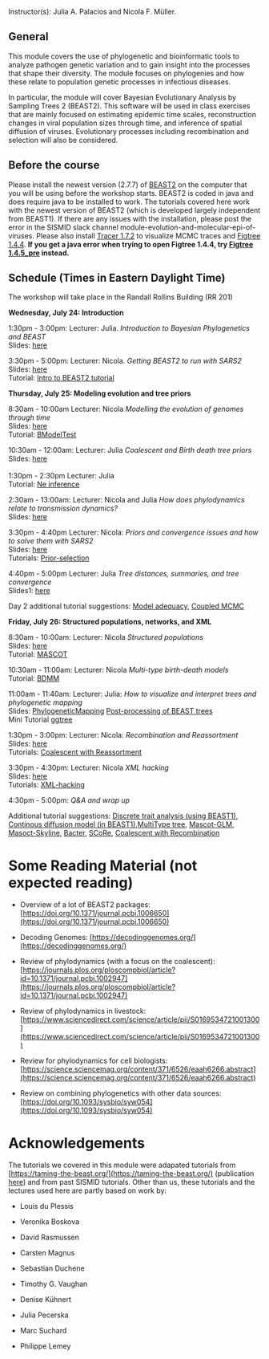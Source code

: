 


<p>  </p>

<p>  </p>

Instructor(s):
Julia A. Palacios and Nicola F. Müller.

## General

This module covers the use of phylogenetic and bioinformatic tools to analyze pathogen genetic variation and to gain insight into the processes that shape their diversity. The module focuses on phylogenies and how these relate to population genetic processes in infectious diseases.

In particular, the module will cover Bayesian Evolutionary Analysis by Sampling Trees 2 (BEAST2). This software will be used in class exercises that are mainly focused on estimating epidemic time scales, reconstruction changes in viral population sizes through time, and inference of spatial diffusion of viruses. Evolutionary processes including recombination and selection will also be considered.

## Before the course

Please install the newest version (2.7.7) of  [BEAST2](https://www.beast2.org/) on the computer that you will be using before the workshop starts.
BEAST2 is coded in java and does require java to be installed to work.
The tutorials covered here work with the newest version of BEAST2 (which is developed largely independent from BEAST1).
If there are any issues with the installation, please post the error in the SISMID slack channel module-evolution-and-molecular-epi-of-viruses.
Please also install [Tracer 1.7.2](https://github.com/beast-dev/tracer/releases/tag/v1.7.2) to visualize MCMC traces and [Figtree 1.4.4](https://github.com/rambaut/figtree/releases/tag/v1.4.4). 
**If you get a java error when trying to open Figtree 1.4.4, try [Figtree 1.4.5_pre](https://github.com/rambaut/figtree/releases/tag/v1.4.5pre) instead.**

## Schedule (Times in Eastern Daylight Time)

The workshop will take place in the Randall Rollins Building (RR 201)


**Wednesday, July 24: Introduction** <br />

1:30pm - 3:00pm: Lecturer: Julia. *Introduction to Bayesian Phylogenetics and BEAST* <br />
                Slides: [here](https://github.com/JuliaPalacios/SISMID_EvolutionaryDynamics/blob/master/Lectures/2024-07-24_Introduction.pptx?raw=true)<br />

3:30pm - 5:00pm:  Lecturer: Nicola. *Getting BEAST2 to run with SARS2* <br />
Slides: [here](https://github.com/JuliaPalacios/SISMID_EvolutionaryDynamics/blob/master/Lectures/2024-07-24_beast_introduction.pptx?raw=true)<br />
Tutorial: [Intro to BEAST2 tutorial](https://github.com/JuliaPalacios/SISMID_EvolutionaryDynamics/blob/master/Tutorials/Introduction-to-BEAST2.zip?raw=true)<br />

**Thursday, July 25: Modeling evolution and tree priors**

8:30am - 10:00am Lecturer: Nicola  *Modelling the evolution of genomes through time*<br />
                Slides: [here](https://github.com/JuliaPalacios/SISMID_EvolutionaryDynamics/blob/master/Lectures/2024-07-25-sismid_evol_nfm.pptx?raw=true)<br />
                Tutorial: [BModelTest](https://github.com/JuliaPalacios/SISMID_EvolutionaryDynamics/blob/master/Tutorials/BModelTest.zip?raw=true)<br />

10:30am - 12:00am: Lecturer: Julia *Coalescent and Birth death tree priors*  <br />
                Slides: [here](https://github.com/JuliaPalacios/SISMID_EvolutionaryDynamics/blob/master/Lectures/2024-07-25_tree_priors.pptx?raw=true)<br />               
1:30pm - 2:30pm Lecturer: Julia <br/>
                 Tutorial: [Ne inference](https://github.com/JuliaPalacios/SISMID_EvolutionaryDynamics/raw/master/Tutorials/Ne_inference.zip?raw=true)<br />
                
2:30am - 13:00am: Lecturer: Nicola and Julia *How does phylodynamics relate to transmission dynamics?* <br />
                Slides: [here](https://github.com/JuliaPalacios/SISMID_EvolutionaryDynamics/blob/master/Lectures/2024-07-26-relation_phylodynamics_epidemiology.pptx?raw=true)<br />

3:30pm - 4:40pm Lecturer: Nicola: *Priors and convergence issues and how to solve them with SARS2* <br />
                Slides: [here](https://github.com/JuliaPalacios/SISMID_EvolutionaryDynamics/blob/master/Lectures/2024-07-25_priorstrouble_nfm.pptx?raw=true)<br />
                Tutorials: [Prior-selection](https://github.com/JuliaPalacios/SISMID_EvolutionaryDynamics/blob/master/Tutorials/Prior-selection.zip?raw=true)<br />

4:40pm - 5:00pm Lecturer: Julia  *Tree distances, summaries, and tree convergence* <br />
                Slides1: [here](https://github.com/JuliaPalacios/SISMID_EvolutionaryDynamics/blob/master/Lectures/2023-07-13_Summary_Trees.pdf?raw=true)<br />  

Day 2 additional tutorial suggestions: [Model adequacy](https://taming-the-beast.org/tutorials/adequacy_tutorial/), [Coupled MCMC](https://taming-the-beast.org/tutorials/CoupledMCMC-Tutorial/)


**Friday, July 26: Structured populations, networks, and XML**

8:30am - 10:00am: Lecturer: Nicola *Structured populations* <br />
                Slides: [here](https://github.com/JuliaPalacios/SISMID_EvolutionaryDynamics/blob/master/Lectures/2024-07-26-structured_nfm.pptx?raw=true)<br />
                Tutorial: [MASCOT](https://github.com/JuliaPalacios/SISMID_EvolutionaryDynamics/blob/master/Tutorials/Mascot-Tutorial.zip?raw=true)<br />

10:30am - 11:00am: Lecturer: Nicola *Multi-type birth-death models* <br />
                Tutorial: [BDMM](https://github.com/JuliaPalacios/SISMID_EvolutionaryDynamics/blob/master/Tutorials/Structured-birth-death-model.zip?raw=true)<br />

11:00am - 11:40am: Lecturer: Julia: *How to visualize and interpret trees and phylogenetic mapping* <br />
                Slides: [PhylogeneticMapping](https://github.com/JuliaPalacios/SISMID_EvolutionaryDynamics/blob/master/Lectures/2023-07-14_phylo_mapping.pptx) [Post-processing of BEAST trees](https://github.com/JuliaPalacios/SISMID_EvolutionaryDynamics/blob/master/Lectures/2021-07-23_FigTreeTutorial_NT.pdf)<br />
                Mini Tutorial [ggtree](https://github.com/JuliaPalacios/SISMID_EvolutionaryDynamics/blob/master/Tutorials/mascot_ggtree.zip?raw=true)

1:30pm - 3:00pm: Lecturer: Nicola: *Recombination and Reassortment* <br />
                Slides: [here](https://github.com/JuliaPalacios/SISMID_EvolutionaryDynamics/blob/master/Lectures/2023-07-14-sismid_network_nfm.pptx?raw=true)<br />
                Tutorials: [Coalescent with Reassortment](https://github.com/JuliaPalacios/SISMID_EvolutionaryDynamics/blob/master/Tutorials/Reassortment-Tutorial.zip?raw=true)<br />
               
3:30pm - 4:30pm: Lecturer: Nicola  *XML hacking* <br />
                Slides: [here](https://github.com/JuliaPalacios/SISMID_EvolutionaryDynamics/blob/master/Lectures/2023-07-14-xml_nfm.pptx?raw=true)<br />
                Tutorials: [XML-hacking](https://github.com/JuliaPalacios/SISMID_EvolutionaryDynamics/blob/master/Tutorials/XML-Tutorial.zip?raw=true)<br />
                
4:30pm - 5:00pm: *Q&A and wrap up*  <br />

Additional tutorial suggestions: [Discrete trait analysis (using BEAST1)](http://beast.community/workshop_discrete_diffusion), [Continous diffusion model (in BEAST1)](https://beast.community/continuous_traits),[MultiType tree](https://taming-the-beast.org/tutorials/Structured-coalescent/), [Mascot-GLM](https://github.com/nicfel/GLM-Tutorial), [Masoct-Skyline](https://github.com/nicfel/MascotSkyline-Tutorial/), [Bacter](https://taming-the-beast.org/tutorials/Bacter-Tutorial/), [SCoRe](https://github.com/jugne/SCoRe-tutorial), [Coalescent with Recombination](https://github.com/JuliaPalacios/SISMID_EvolutionaryDynamics/blob/master/Tutorials/Recombination-Tutorial.zip?raw=true)


# Some Reading Material (not expected reading)

- Overview of a lot of BEAST2 packages: [https://doi.org/10.1371/journal.pcbi.1006650](https://doi.org/10.1371/journal.pcbi.1006650)

- Decoding Genomes: [https://decodinggenomes.org/](https://decodinggenomes.org/)

- Review of phylodynamics (with a focus on the coalescent): [https://journals.plos.org/ploscompbiol/article?id=10.1371/journal.pcbi.1002947](https://journals.plos.org/ploscompbiol/article?id=10.1371/journal.pcbi.1002947)

- Review of phylodynamics in livestock: [https://www.sciencedirect.com/science/article/pii/S0169534721001300](https://www.sciencedirect.com/science/article/pii/S0169534721001300)

- Review for phylodynamics for cell biologists: [https://science.sciencemag.org/content/371/6526/eaah6266.abstract](https://science.sciencemag.org/content/371/6526/eaah6266.abstract)

- Review on combining phylogenetics with other data sources: [https://doi.org/10.1093/sysbio/syw054](https://doi.org/10.1093/sysbio/syw054)

# Acknowledgements

The tutorials we covered in this module were adapated tutorials from [https://taming-the-beast.org/](https://taming-the-beast.org/) (publication [here](https://academic.oup.com/sysbio/article/67/1/170/3897660)) and from past SISMID tutorials.
Other than us, these tutorials and the lectures used here are partly based on work by:

- Louis du Plessis

- Veronika Boskova

- David Rasmussen

- Carsten Magnus

- Sebastian Duchene

- Timothy G. Vaughan

- Denise Kühnert

- Julia Pecerska

- Marc Suchard

- Philippe Lemey
